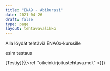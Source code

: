 ```yaml
---
title: "ENA9 - Abikurssi"
date: 2021-04-26
draft: false
type: page
layout: tehtavavalikko
---
```


Alla löydät tehtäviä ENA0x-kurssille

esim testaus


[Testiy]({{<ref "oikeinkirjoitustehtava.mdt" >}})